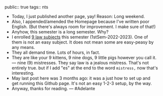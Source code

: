 public:: true
tags:: nts

- Today, I just published another page, yay! Reason: Long weekend.
- Also, I appended/amended the Homepage because I've written poor English. (But there's always room for improvement. I make sure of that!)
- Anyhow, this semester is a long semester. Why?
- I enrolled [9 law subjects](((6358ccaf-c980-41f3-81bb-0babf2a97cbd))) this semester (1stSem-2022-2023). One of them is not an easy subject. It does not mean some are easy-peasy by any means.
- They all demand time. Lots of hours, in fact.
- They are like your 9 kittens, 9 nine dogs, 9 little pigs however you call it. — nine (9) mistresses. They say law is a jealous mistress. That's not entirely true. but if I add "es" at the end to the word `mistress,` now that's interesting.
- May last post here was 3 months ago: it was a just how to set up and get running this Github page. It's not an easy 1-2-3 setup, by the way.
- Anyway, thanks for reading. — #Adelante